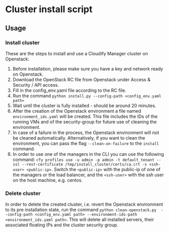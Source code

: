 # Cluster install script

## Usage

### Install cluster
These are the steps to install and use a Cloudify Manager cluster on Openstack:

1. Before installation, please make sure you have a key and network ready on Openstack. 
1. Download the OpenStack RC file from Openstack under Access & Security / API access.
1. Fill in the config_env.yaml file according to the RC file.
1. Run the command `python install.py --config-path <config_env.yaml path>`
1. Wait until the cluster is fully installed - should be around 20 minutes. 
1. After the creation of the Openstack environment a file named `environment_ids.yaml` will 
be created. This file includes the IDs of the running VMs and of the security-group for future use of cleaning the environment.  
1. In case of a failure in the process, the Openstack environment will not be cleaned automatically.
Alternatively, if you want to clean the environment, you can pass the flag `--clean-on-failure` to the `install` command.  
1. In order to use one of the managers in the CLI you can use the following command:
`cfy profiles use -u admin -p admin -t default_tenant --ssl --rest-certificate /tmp/install_cluster/certs/ca.crt -s <ssh-user> <public-ip>`.
Switch the `<public-ip>` with the public-ip of one of the managers or the load balancer,
and the `<ssh-user>` with the ssh user on the host machine, e.g. centos.  


### Delete cluster
In order to delete the created cluster, i.e. revert the Openstack environment to 
its pre installation state, run the command `python clean-openstack.py 
--config-path <config_env.yaml path> --environment-ids-path <environment_ids.yaml path>`.
This will delete all installed servers, their associated floating IPs and the cluster security group. 
